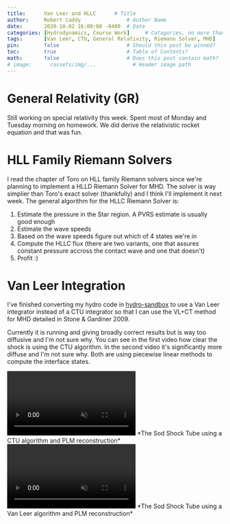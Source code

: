 ```yaml
---
title:      Van Leer and HLLC      # Title
author:     Robert Caddy               # Author Name
date:       2020-10-02 16:00:00 -0400  # Date
categories: [Hydrodynamics, Course Work]     # Catagories, no more than 2
tags:       [Van Leer, CTU, General Relativity, Riemann Solver, MHD]                     # Tags, any number
pin:        false                      # Should this post be pinned?
toc:        true                       # Table of Contents?
math:       false                      # Does this post contain math?
# image:      /assets/img/...            # Header image path
---
```


# General Relativity (GR)
Still working on special relativity this week. Spent most of Monday and Tuesday
morning on homework. We did derive the relativistic rocket equation and that was
fun.

# HLL Family Riemann Solvers
I read the chapter of Toro on HLL family Riemann solvers since we're planning to implement a HLLD Riemann Solver for MHD. The solver is way simplier than Toro's exact solver (thankfully) and I think I'll implement it next week. The general algorithm for the HLLC Riemann Solver is:

1. Estimate the pressure in the Star region. A PVRS estimate is usually good enough
2. Estimate the wave speeds
3. Based on the wave speeds figure out which of 4 states we're in
4. Compute the HLLC flux (there are two variants, one that assures constant pressure accross the contact wave and one that doesn't)
5. Profit :)

# Van Leer Integration
I've finished converting my hydro code in
[hydro-sandbox](https://github.com/bcaddy/hydro-sandbox) to use a Van Leer
integrator instead of a CTU integrator so that I can use the VL+CT method for
MHD detailed in Stone & Gardiner 2009.

Currently it is running and giving broadly correct results but is way too diffusive and I'm not sure why. You can see in the first video how clear the shock is using the CTU algorithm. In the second video it's significantly more diffuse and I'm not sure why. Both are using piecewise linear methods to compute the interface states.

<video muted autoplay controls style="max-width:100%; height:auto">
    <source type="video/mp4" src="/assets/img/2020-post-assets/08-August/Sod-PLM-MC.mp4">
</video>
*The Sod Shock Tube using a CTU algorithm and PLM reconstruction*

<video muted autoplay controls style="max-width:100%; height:auto">
    <source type="video/mp4" src="/assets/img/2020-post-assets/10-October/Sod-VL-PLM.mp4">
</video>
*The Sod Shock Tube using a Van Leer algorithm and PLM reconstruction*